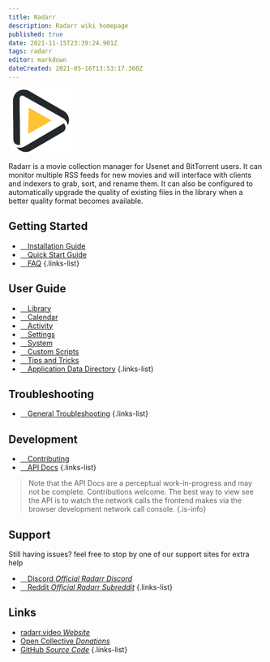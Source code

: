 ```yaml
---
title: Radarr
description: Radarr wiki homepage
published: true
date: 2021-11-15T23:39:24.901Z
tags: radarr
editor: markdown
dateCreated: 2021-05-16T13:53:17.360Z
---
```


![128.png](/assets/radarr/logos/128.png)

Radarr is a movie collection manager for Usenet and BitTorrent users. It can monitor multiple RSS feeds for new movies and will interface with clients and indexers to grab, sort, and rename them. It can also be configured to automatically upgrade the quality of existing files in the library when a better quality format becomes available.

## Getting Started

- [<i class="fas fa-plus-square"></i>&emsp;Installation Guide](/radarr/installation)
- [<i class="fas fa-book-open"></i>&emsp;Quick Start Guide](/radarr/quick-start-guide)
- [<i class="far fa-question-circle"></i>&emsp;FAQ](/radarr/faq)
{.links-list}

## User Guide

- [<i class="fas fa-play"></i>&emsp;Library](/radarr/library)
- [<i class="fas fa-calendar-alt"></i>&emsp;Calendar](/radarr/calendar)
- [<i class="fas fa-clock"></i>&emsp;Activity](/radarr/activity)
- [<i class="fas fa-cogs"></i>&emsp;Settings](/radarr/settings)
- [<i class="fas fa-laptop"></i>&emsp;System](/radarr/system)
- [<i class="fas fa-scroll"></i>&emsp;Custom Scripts](/radarr/custom-scripts)
- [<i class="fas fa-gifts"></i>&emsp;Tips and Tricks](/radarr/tips-and-tricks)
- [<i class="fas fa-database"></i>&emsp;Application Data Directory](/radarr/appdata-directory)
{.links-list}

## Troubleshooting

- [<i class="far fa-life-ring"></i>&emsp;General Troubleshooting](/radarr/troubleshooting)
{.links-list}

## Development

- [<i class="fas fa-laptop-code"></i>&emsp;Contributing](/radarr/contributing)
- [<i class="fas fa-book"></i>&emsp;API Docs](https://radarr.video/docs/api/#/)
{.links-list}

> Note that the API Docs are a perceptual work-in-progress and may not be complete. Contributions welcome. The best way to view see the API is to watch the network calls the frontend makes via the browser development network call console. {.is-info}

## Support

Still having issues? feel free to stop by one of our support sites for extra help

- [<i class="fab fa-discord"></i>&emsp;Discord *Official Radarr Discord*](https://radarr.video/discord)
- [<i class="fab fa-reddit"></i>&emsp;Reddit *Official Radarr Subreddit*](https://reddit.com/r/radarr)
{.links-list}

## Links

- [radarr.video *Website*](https://radarr.video)
- [Open Collective *Donations*](https://opencollective.com/radarr)
- [GitHub *Source Code*](https://github.com/radarr/radarr)
{.links-list}
